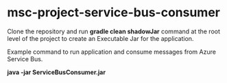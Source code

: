 # msc-project-service-bus-consumer

Clone the repository and run **gradle clean shadowJar** command at the root level of the project to create an Executable Jar for the application.

Example command to run application and consume messages from Azure Service Bus.

**java -jar ServiceBusConsumer.jar**
